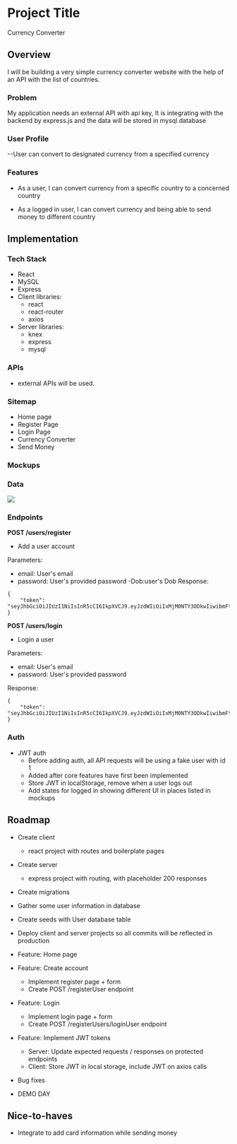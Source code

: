 # Project Title
Currency Converter

## Overview

I will be building a very simple currency converter website with the help of an API with the list of countries. 
### Problem

My application needs an external API with api key, It is integrating with the backend by express.js and the data will be stored in mysql database

### User Profile

--User can convert to designated currency from a specified currency

### Features

- As a user, I can convert currency from a specific country to a concerned country


- As a logged in user, I can convert currency and being able to send money to different country

## Implementation

### Tech Stack

- React
- MySQL
- Express
- Client libraries: 
    - react
    - react-router
    - axios
- Server libraries:
    - knex
    - express
    - mysql

### APIs

-  external APIs will be used.

### Sitemap

- Home page
- Register Page
- Login Page
- Currency Converter
- Send Money

### Mockups




### Data

![](sql-diagram.png)

### Endpoints



**POST /users/register**

- Add a user account

Parameters:

- email: User's email
- password: User's provided password
-Dob:user's Dob
Response:
```
{
    "token": "seyJhbGciOiJIUzI1NiIsInR5cCI6IkpXVCJ9.eyJzdWIiOiIxMjM0NTY3ODkwIiwibmFtZSI6I..."
}
```

**POST /users/login**

- Login a user

Parameters:
- email: User's email
- password: User's provided password

Response:
```
{
    "token": "seyJhbGciOiJIUzI1NiIsInR5cCI6IkpXVCJ9.eyJzdWIiOiIxMjM0NTY3ODkwIiwibmFtZSI6I..."
}
```

### Auth

- JWT auth
    - Before adding auth, all API requests will be using a fake user with id 1
    - Added after core features have first been implemented
    - Store JWT in localStorage, remove when a user logs out
    - Add states for logged in showing different UI in places listed in mockups

## Roadmap

- Create client
    - react project with routes and boilerplate pages

- Create server
    - express project with routing, with placeholder 200 responses

- Create migrations

- Gather some user information in database

- Create seeds with User database table

- Deploy client and server projects so all commits will be reflected in production



- Feature: Home page

- Feature: Create account
    - Implement register page + form
    - Create POST /registerUser endpoint

- Feature: Login
    - Implement login page + form
    - Create POST /registerUsers/loginUser endpoint

- Feature: Implement JWT tokens
    - Server: Update expected requests / responses on protected endpoints
    - Client: Store JWT in local storage, include JWT on axios calls

- Bug fixes

- DEMO DAY

## Nice-to-haves

- Integrate to add card information while sending money